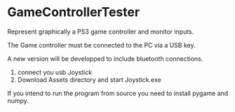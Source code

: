 # GameControllerTester

Represent graphically a PS3 game controller and monitor inputs.

The Game controller must be connected to the PC via a USB key. 

A new version will be developped to include bluetooth connections. 

1) connect you usb Joystick 
2) Download Assets directory and start Joystick.exe 

If you intend to run the program from source you need to install pygame and numpy.
